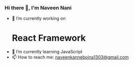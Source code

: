 ### Hi there 👋, I'm Naveen Nani

  - 🔭 I’m currently working on <h1>React Framework</h1>
  - 🌱 I’m currently learning JavaScript
  - 📫 How to reach me: naveenkanneboina1303@gmail.com 


<!--
**NaveenKanneboina/NaveenKanneboina** is a ✨ _special_ ✨ repository because its `README.md` (this file) appears on your GitHub profile.

Here are some ideas to get you started:

- 🔭 I’m currently working on React Framework
- 🌱 I’m currently learning JavaScript
- 📫 How to reach me: naveenkanneboina1303@gmail.com 
-->
